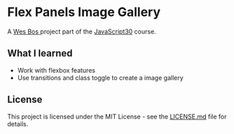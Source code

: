 # Flex Panels Image Gallery

A [Wes Bos ](http://wesbos.com/) project part of the [JavaScript30](https://javascript30.com/) course.

## What I learned

* Work with flexbox features
* Use transitions and class toggle to create a image gallery

## License

This project is licensed under the MIT License - see the [LICENSE.md](LICENSE.md) file for details.